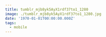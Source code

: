 ```yaml
---
title: tumblr_mjb8yk5AyX1rdf37to1_1280
image: ./tumblr_mjb8yk5AyX1rdf37to1_1280.jpg
date: '1970-01-01T00:00:00.000Z'
tags:
  - mobile
---
```


